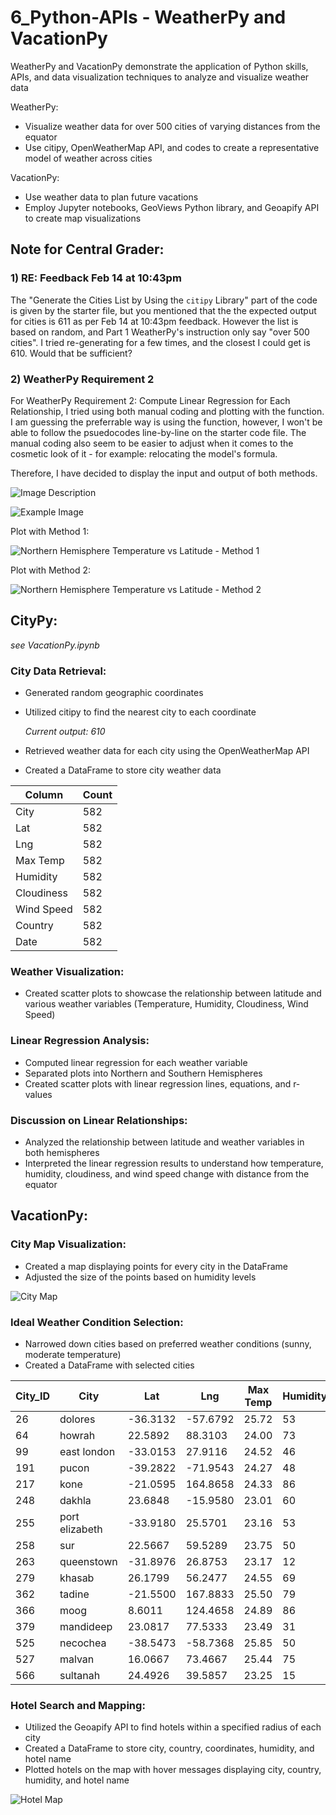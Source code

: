 # 6_Python-APIs - WeatherPy and VacationPy

WeatherPy and VacationPy demonstrate the application of Python skills, APIs, and data visualization techniques to analyze and visualize weather data

WeatherPy:
- Visualize weather data for over 500 cities of varying distances from the equator
- Use citipy, OpenWeatherMap API, and codes to create a representative model of weather across cities

VacationPy:
- Use weather data to plan future vacations
- Employ Jupyter notebooks, GeoViews Python library, and Geoapify API to create map visualizations

## Note for Central Grader:
### 1) RE: Feedback Feb 14 at 10:43pm

The "Generate the Cities List by Using the `citipy` Library" part of the code is given by the starter file, but you mentioned that the the expected output for cities is 611 as per Feb 14 at 10:43pm feedback.
However the list is based on random, and Part 1 WeatherPy's instruction only say "over 500 cities". 
I tried re-generating for a few times, and the closest I could get is 610.
Would that be sufficient?

### 2) WeatherPy Requirement 2
For WeatherPy Requirement 2: Compute Linear Regression for Each Relationship, I tried using both manual coding and plotting with the function. 
I am guessing the preferrable way is using the function, however, I won't be able to follow the psuedocodes line-by-line on the starter code file.
The manual coding also seem to be easier to adjust when it comes to the cosmetic look of it - for example: relocating the model's formula.

Therefore, I have decided to display the input and output of both methods.

![Image Description](https://github.com/vanillatyy1/6_Python-APIs/blob/918ed520c15fbb2878768c25b63326a3a868b82c/Screenshot_for_readme/example1.png)

![Example Image](https://github.com/vanillatyy1/6_Python-APIs/blob/main/Screenshot_for_readme/example.png)

Plot with Method 1:

![Northern Hemisphere Temperature vs Latitude - Method 1](https://github.com/vanillatyy1/6_Python-APIs/blob/main/Screenshot_for_readme/Northern%20HemisphereTempC%20vs%20Latitude_method1.png)

Plot with Method 2:

![Northern Hemisphere Temperature vs Latitude - Method 2](https://github.com/vanillatyy1/6_Python-APIs/blob/main/Screenshot_for_readme/Northern%20HemisphereTempC%20vs%20Latitude_method2.png)

## CityPy:
*see VacationPy.ipynb*

### City Data Retrieval:
- Generated random geographic coordinates
- Utilized citipy to find the nearest city to each coordinate
  
    *Current output: 610*
- Retrieved weather data for each city using the OpenWeatherMap API
- Created a DataFrame to store city weather data
  
| Column      | Count |
|-------------|-------|
| City        | 582   |
| Lat         | 582   |
| Lng         | 582   |
| Max Temp    | 582   |
| Humidity    | 582   |
| Cloudiness  | 582   |
| Wind Speed  | 582   |
| Country     | 582   |
| Date        | 582   |

### Weather Visualization:
- Created scatter plots to showcase the relationship between latitude and various weather variables (Temperature, Humidity, Cloudiness, Wind Speed)

### Linear Regression Analysis:
- Computed linear regression for each weather variable
- Separated plots into Northern and Southern Hemispheres
- Created scatter plots with linear regression lines, equations, and r-values

### Discussion on Linear Relationships:
- Analyzed the relationship between latitude and weather variables in both hemispheres
- Interpreted the linear regression results to understand how temperature, humidity, cloudiness, and wind speed change with distance from the equator

## VacationPy:
### City Map Visualization:

- Created a map displaying points for every city in the DataFrame
- Adjusted the size of the points based on humidity levels

![City Map](https://github.com/vanillatyy1/6_Python-APIs/blob/fd70e8d47c83003a5eeb05c3c15b96f2b67e49d1/Screenshot_for_readme/city_map.png)

### Ideal Weather Condition Selection:

- Narrowed down cities based on preferred weather conditions (sunny, moderate temperature)
- Created a DataFrame with selected cities

| City_ID | City           | Lat      | Lng      | Max Temp | Humidity | Cloudiness | Wind Speed | Country | Date       |
| ------- | -------------- | -------- | -------- | -------- | -------- | ---------- | ---------- | ------- | ---------- |
| 26      | dolores        | -36.3132 | -57.6792 | 25.72    | 53       | 0          | 5.09       | AR      | 1708097680 |
| 64      | howrah         | 22.5892  | 88.3103  | 24.00    | 73       | 0          | 2.06       | IN      | 1708097684 |
| 99      | east london    | -33.0153 | 27.9116  | 24.52    | 46       | 0          | 4.12       | ZA      | 1708097693 |
| 191     | pucon          | -39.2822 | -71.9543 | 24.27    | 48       | 1          | 1.71       | CL      | 1708097707 |
| 217     | kone           | -21.0595 | 164.8658 | 24.33    | 86       | 4          | 2.55       | NC      | 1708097711 |
| 248     | dakhla         | 23.6848  | -15.9580 | 23.01    | 60       | 0          | 11.83      | EH      | 1708097716 |
| 255     | port elizabeth | -33.9180 | 25.5701  | 23.16    | 53       | 0          | 12.35      | ZA      | 1708097717 |
| 258     | sur            | 22.5667  | 59.5289  | 23.75    | 50       | 3          | 3.36       | OM      | 1708097718 |
| 263     | queenstown     | -31.8976 | 26.8753  | 23.17    | 12       | 3          | 8.52       | ZA      | 1708097718 |
| 279     | khasab         | 26.1799  | 56.2477  | 24.55    | 69       | 6          | 1.49       | OM      | 1708097720 |
| 362     | tadine         | -21.5500 | 167.8833 | 25.50    | 79       | 7          | 8.58       | NC      | 1708097731 |
| 366     | moog           | 8.6011   | 124.4658 | 24.89    | 86       | 8          | 3.09       | PH      | 1708097732 |
| 379     | mandideep      | 23.0817  | 77.5333  | 23.49    | 31       | 10         | 2.19       | IN      | 1708097733 |
| 525     | necochea       | -38.5473 | -58.7368 | 25.85    | 50       | 0          | 4.38       | AR      | 1708097750 |
| 527     | malvan         | 16.0667  | 73.4667  | 25.44    | 75       | 4          | 3.99       | IN      | 1708097751 |
| 566     | sultanah       | 24.4926  | 39.5857  | 23.25    | 15       | 0          | 7.72       | SA      | 1708097755 |

### Hotel Search and Mapping:

- Utilized the Geoapify API to find hotels within a specified radius of each city
- Created a DataFrame to store city, country, coordinates, humidity, and hotel name
- Plotted hotels on the map with hover messages displaying city, country, humidity, and hotel name

![Hotel Map](https://github.com/vanillatyy1/6_Python-APIs/blob/fd70e8d47c83003a5eeb05c3c15b96f2b67e49d1/Screenshot_for_readme/hotel_map.png)

